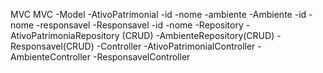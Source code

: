 MVC
MVC
-Model
    -AtivoPatrimonial
        -id
        -nome
        -ambiente
    -Ambiente
        -id
        -nome
        -responsavel
    -Responsavel
        -id
        -nome
-Repository
    -AtivoPatrimoniaRepository (CRUD)
    -AmbienteRepository(CRUD)
    -Responsavel(CRUD)
-Controller
    -AtivoPatrimonialController
    -AmbienteController
    -ResponsavelController